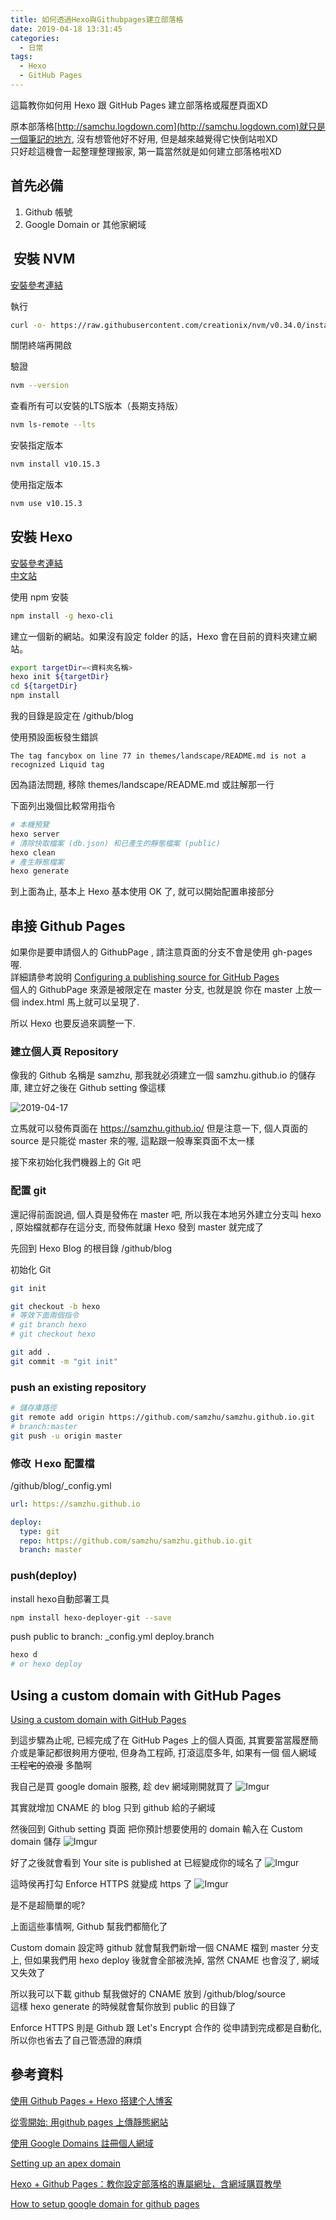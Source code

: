 ```yaml
---
title: 如何透過Hexo與Githubpages建立部落格
date: 2019-04-18 13:31:45
categories:
  - 日常
tags:
  - Hexo
  - GitHub Pages
---
```

這篇教你如何用 Hexo 跟 GitHub Pages 建立部落格或履歷頁面XD

原本部落格[http://samchu.logdown.com](http://samchu.logdown.com)就只是一個筆記的地方, 沒有想管他好不好用, 但是越來越覺得它快倒站啦XD  
只好趁這機會一起整理整理搬家, 第一篇當然就是如何建立部落格啦XD

## 首先必備
1. Github 帳號
1. Google Domain or 其他家網域

<!--more-->

##  安裝 NVM
[安裝參考連結](https://github.com/creationix/nvm#install--update-script)

執行
``` bash
curl -o- https://raw.githubusercontent.com/creationix/nvm/v0.34.0/install.sh | bash
```
關閉終端再開啟  
  
驗證
``` bash
nvm --version
```

查看所有可以安裝的LTS版本（長期支持版）
``` bash
nvm ls-remote --lts
```
安裝指定版本
``` bash
nvm install v10.15.3
```
使用指定版本
``` bash
nvm use v10.15.3
```

## 安裝 Hexo
[安裝參考連結](https://hexo.io/docs/)  
[中文站](https://hexo.io/zh-tw/docs/)  

使用 npm 安裝
``` bash
npm install -g hexo-cli
```

建立一個新的網站。如果沒有設定 folder 的話，Hexo 會在目前的資料夾建立網站。
``` bash
export targetDir=<資料夾名稱>
hexo init ${targetDir}
cd ${targetDir}
npm install
```
我的目錄是設定在 /github/blog

使用預設面板發生錯誤
```
The tag fancybox on line 77 in themes/landscape/README.md is not a recognized Liquid tag
```
因為語法問題, 移除 themes/landscape/README.md 或註解那一行

下面列出幾個比較常用指令
``` bash
# 本機預覽
hexo server
# 清除快取檔案 (db.json) 和已產生的靜態檔案 (public)
hexo clean
# 產生靜態檔案
hexo generate
```

到上面為止, 基本上 Hexo 基本使用 OK 了, 就可以開始配置串接部分

## 串接 Github Pages
如果你是要申請個人的 GithubPage , 請注意頁面的分支不會是使用 gh-pages 喔.  
詳細請參考說明 [Configuring a publishing source for GitHub Pages](https://help.github.com/en/articles/configuring-a-publishing-source-for-github-pages)  
個人的 GithubPage 來源是被限定在 master 分支, 也就是說 你在 master 上放一個 index.html 馬上就可以呈現了.  

所以 Hexo 也要反過來調整一下.

### 建立個人頁 Repository
像我的 Github 名稱是 samzhu, 那我就必須建立一個 samzhu.github.io 的儲存庫, 建立好之後在 Github setting 像這樣

![2019-04-17](https://i.imgur.com/vvD8Ule.png)

立馬就可以發佈頁面在 https://samzhu.github.io/
但是注意一下, 個人頁面的 source 是只能從 master 來的喔, 這點跟一般專案頁面不太一樣

接下來初始化我們機器上的 Git 吧

### 配置 git
還記得前面說過, 個人頁是發佈在 master 吧, 所以我在本地另外建立分支叫 hexo , 原始檔就都存在這分支, 而發佈就讓 Hexo 發到 master 就完成了

先回到 Hexo Blog 的根目錄 /github/blog

初始化 Git
``` bash
git init

git checkout -b hexo
# 等效下面兩個指令
# git branch hexo
# git checkout hexo

git add .
git commit -m "git init"
```

### push an existing repository
``` bash
# 儲存庫路徑
git remote add origin https://github.com/samzhu/samzhu.github.io.git
# branch:master
git push -u origin master
```

### 修改 Ｈexo 配置檔

/github/blog/_config.yml
``` yml
url: https://samzhu.github.io

deploy:
  type: git
  repo: https://github.com/samzhu/samzhu.github.io.git
  branch: master
```

### push(deploy)

install hexo自動部署工具
``` bash
npm install hexo-deployer-git --save
```

push public to branch: _config.yml deploy.branch
``` bash
hexo d
# or hexo deploy
```

## Using a custom domain with GitHub Pages

[Using a custom domain with GitHub Pages](https://help.github.com/en/articles/using-a-custom-domain-with-github-pages)  

到這步驟為止呢, 已經完成了在 GitHub Pages 上的個人頁面, 其實要當當履歷簡介或是筆記都很夠用方便啦, 但身為工程師, 打滾這麼多年, 如果有一個 個人網域 ~~工程宅的浪漫~~ 多酷啊  

我自己是買 google domain 服務, 趁 dev 網域剛開就買了
![Imgur](https://i.imgur.com/yB0ytLm.png)

其實就增加 CNAME 的 blog 只到 github 給的子網域

然後回到 Github setting 頁面
把你預計想要使用的 domain 輸入在 Custom domain 儲存
![Imgur](https://i.imgur.com/5NYMzHF.png)

好了之後就會看到 Your site is published at 已經變成你的域名了
![Imgur](https://i.imgur.com/jiPxmYT.png)

這時侯再打勾 Enforce HTTPS 就變成 https 了
![Imgur](https://i.imgur.com/FftoYSf.png)

是不是超簡單的呢?

上面這些事情啊, Github 幫我們都簡化了  

Custom domain 設定時 github 就會幫我們新增一個 CNAME 檔到 master 分支上, 但如果我們用 hexo deploy 後就會全部被洗掉, 當然 CNAME 也會沒了, 網域又失效了  

所以我可以下載 github 幫我做好的 CNAME 放到 /github/blog/source  
這樣 hexo generate 的時候就會幫你放到 public 的目錄了

Enforce HTTPS 則是 Github 跟 Let's Encrypt 合作的 從申請到完成都是自動化, 所以你也省去了自己管憑證的麻煩

## 參考資料

[使用 Github Pages + Hexo 搭建个人博客](https://gelomen.github.io/Hexo/%E4%BD%BF%E7%94%A8Github-Pages-Hexo-%E6%90%AD%E5%BB%BA%E4%B8%AA%E4%BA%BA%E5%8D%9A%E5%AE%A2.html)

[從零開始: 用github pages 上傳靜態網站](https://medium.com/進擊的-git-git-git/從零開始-用github-pages-上傳靜態網站-fa2ae83e6276)

[使用 Google Domains 註冊個人網域](https://blog.jaycetyle.com/2018/01/google-domain/)

[Setting up an apex domain](https://help.github.com/en/articles/setting-up-an-apex-domain#configuring-a-records-with-your-dns-provider)

[Hexo + Github Pages：教你設定部落格的專屬網址，含網域購買教學](https://www.larrynote.com/website-service/50343/)

[How to setup google domain for github pages](https://trentyang.com/how-to-setup-google-domain-for-github-pages/)